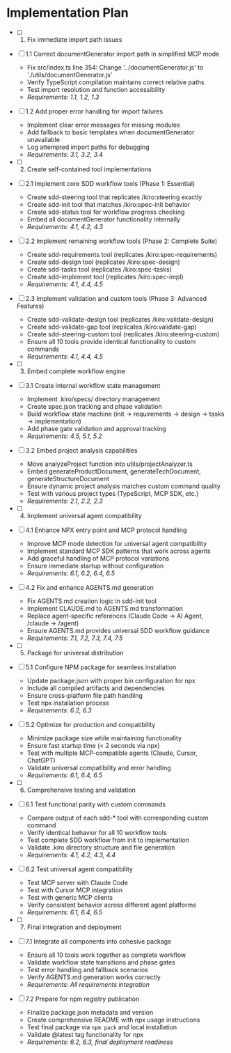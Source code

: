 # Implementation Plan

- [ ] 1. Fix immediate import path issues
- [ ] 1.1 Correct documentGenerator import path in simplified MCP mode
  - Fix src/index.ts line 354: Change '../documentGenerator.js' to './utils/documentGenerator.js'
  - Verify TypeScript compilation maintains correct relative paths
  - Test import resolution and function accessibility
  - _Requirements: 1.1, 1.2, 1.3_

- [ ] 1.2 Add proper error handling for import failures
  - Implement clear error messages for missing modules
  - Add fallback to basic templates when documentGenerator unavailable
  - Log attempted import paths for debugging
  - _Requirements: 3.1, 3.2, 3.4_

- [ ] 2. Create self-contained tool implementations
- [ ] 2.1 Implement core SDD workflow tools (Phase 1: Essential)
  - Create sdd-steering tool that replicates /kiro:steering exactly
  - Create sdd-init tool that matches /kiro:spec-init behavior
  - Create sdd-status tool for workflow progress checking
  - Embed all documentGenerator functionality internally
  - _Requirements: 4.1, 4.2, 4.3_

- [ ] 2.2 Implement remaining workflow tools (Phase 2: Complete Suite)
  - Create sdd-requirements tool (replicates /kiro:spec-requirements)
  - Create sdd-design tool (replicates /kiro:spec-design)
  - Create sdd-tasks tool (replicates /kiro:spec-tasks)
  - Create sdd-implement tool (replicates /kiro:spec-impl)
  - _Requirements: 4.1, 4.4, 4.5_

- [ ] 2.3 Implement validation and custom tools (Phase 3: Advanced Features)
  - Create sdd-validate-design tool (replicates /kiro:validate-design)
  - Create sdd-validate-gap tool (replicates /kiro:validate-gap)
  - Create sdd-steering-custom tool (replicates /kiro:steering-custom)
  - Ensure all 10 tools provide identical functionality to custom commands
  - _Requirements: 4.1, 4.4, 4.5_

- [ ] 3. Embed complete workflow engine
- [ ] 3.1 Create internal workflow state management
  - Implement .kiro/specs/ directory management
  - Create spec.json tracking and phase validation
  - Build workflow state machine (init → requirements → design → tasks → implementation)
  - Add phase gate validation and approval tracking
  - _Requirements: 4.5, 5.1, 5.2_

- [ ] 3.2 Embed project analysis capabilities
  - Move analyzeProject function into utils/projectAnalyzer.ts
  - Embed generateProductDocument, generateTechDocument, generateStructureDocument
  - Ensure dynamic project analysis matches custom command quality
  - Test with various project types (TypeScript, MCP SDK, etc.)
  - _Requirements: 2.1, 2.2, 2.3_

- [ ] 4. Implement universal agent compatibility
- [ ] 4.1 Enhance NPX entry point and MCP protocol handling
  - Improve MCP mode detection for universal agent compatibility
  - Implement standard MCP SDK patterns that work across agents
  - Add graceful handling of MCP protocol variations
  - Ensure immediate startup without configuration
  - _Requirements: 6.1, 6.2, 6.4, 6.5_

- [ ] 4.2 Fix and enhance AGENTS.md generation
  - Fix AGENTS.md creation logic in sdd-init tool
  - Implement CLAUDE.md to AGENTS.md transformation
  - Replace agent-specific references (Claude Code → AI Agent, /claude → /agent)
  - Ensure AGENTS.md provides universal SDD workflow guidance
  - _Requirements: 7.1, 7.2, 7.3, 7.4, 7.5_

- [ ] 5. Package for universal distribution
- [ ] 5.1 Configure NPM package for seamless installation
  - Update package.json with proper bin configuration for npx
  - Include all compiled artifacts and dependencies
  - Ensure cross-platform file path handling
  - Test npx installation process
  - _Requirements: 6.2, 6.3_

- [ ] 5.2 Optimize for production and compatibility
  - Minimize package size while maintaining functionality
  - Ensure fast startup time (< 2 seconds via npx)
  - Test with multiple MCP-compatible agents (Claude, Cursor, ChatGPT)
  - Validate universal compatibility and error handling
  - _Requirements: 6.1, 6.4, 6.5_

- [ ] 6. Comprehensive testing and validation
- [ ] 6.1 Test functional parity with custom commands
  - Compare output of each sdd-* tool with corresponding custom command
  - Verify identical behavior for all 10 workflow tools
  - Test complete SDD workflow from init to implementation
  - Validate .kiro directory structure and file generation
  - _Requirements: 4.1, 4.2, 4.3, 4.4_

- [ ] 6.2 Test universal agent compatibility
  - Test MCP server with Claude Code
  - Test with Cursor MCP integration
  - Test with generic MCP clients
  - Verify consistent behavior across different agent platforms
  - _Requirements: 6.1, 6.4, 6.5_

- [ ] 7. Final integration and deployment
- [ ] 7.1 Integrate all components into cohesive package
  - Ensure all 10 tools work together as complete workflow
  - Validate workflow state transitions and phase gates
  - Test error handling and fallback scenarios
  - Verify AGENTS.md generation works correctly
  - _Requirements: All requirements integration_

- [ ] 7.2 Prepare for npm registry publication
  - Finalize package.json metadata and version
  - Create comprehensive README with npx usage instructions
  - Test final package via `npm pack` and local installation
  - Validate @latest tag functionality for npx
  - _Requirements: 6.2, 6.3, final deployment readiness_